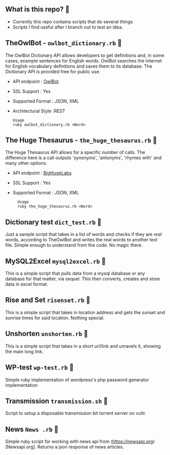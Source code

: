 
## What is this repo? :notebook:
- Currently this repo contains scripts that do several things
- Scripts I find useful after I branch out to test an idea.


## TheOwlBot  - ```owlbot_dictionary.rb``` :memo:
The OwlBot Dictionary API allows developers to get definitions and, in some cases, example sentences for English words. OwlBot searches the internet for English vocabulary definitions and saves them to its database. The Dictionary API is provided free for public use.
- API endpoint : [OwlBot](https://owlbot.info/)
- SSL Support : Yes
- Supported Format : JSON, XML
- Architectural Style :REST

      Usage
      ruby owlbot_dictionary.rb <Word>



## The Huge Thesaurus - ```the_huge_thesaurus.rb``` :memo:
The Huge Thesaurus API allows for a specific number of calls. The difference here is a call outputs 'synonyms', 'antonyms', 'rhymes with' and many other options.
- API endpoint : [BigHugeLabs](https://words.bighugelabs.com)
- SSL Support : Yes
- Supported Format : JSON, XML

        Usage
        ruby the_huge_thesaurus.rb <Word>



## Dictionary test  ```dict_test.rb``` :memo:
Just a sample script that takes in a list of words and checks if they are *real* words, according to TheOwlBot and writes the real words to another text file. Simple enough to understand from the code. No magic there.


## MySQL2Excel  ```mysql2excel.rb``` :memo:
This is a simple script that pulls data from a mysql database or any database for that matter, via sequel.
This then converts, creates and store data in excel format.


## Rise and Set  ```risenset.rb``` :memo:
This is a simple script that takes in location address and gets the sunset and sunrise times for said location.
Nothing special.

## Unshorten  ```unshorten.rb``` :memo:
This is a simple script that takes in a short url/link and unravels it, showing the main long link.

## WP-test ```wp-test.rb``` :memo:
Simple ruby implementation of wordpress's php password generator implementation

## Transmission ```transmission.sh``` :memo:
Script to setup a disposable transmission bit torrent server on vultr.

## News ```News .rb``` :memo:
Simple ruby script for working with news api from (https://newsapi.org)[Newsapi.org].
Returns a json response of news articles.
